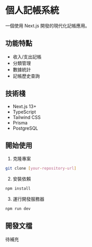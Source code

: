 # 個人記帳系統

一個使用 Next.js 開發的現代化記帳應用。

## 功能特點

- 收入/支出記帳
- 分類管理
- 數據統計
- 記帳歷史查詢

## 技術棧

- Next.js 13+
- TypeScript
- Tailwind CSS
- Prisma
- PostgreSQL

## 開始使用

1. 克隆專案
```bash
git clone [your-repository-url]
```

2. 安裝依賴
```bash
npm install
```

3. 運行開發服務器
```bash
npm run dev
```

## 開發文檔

待補充
